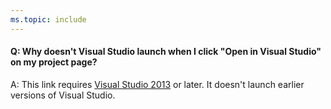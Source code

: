 ```yaml
---
ms.topic: include
---
```


#### Q:	Why doesn't Visual Studio launch when I click "Open in Visual Studio" on my project page?

A:	This link requires [Visual Studio 2013](https://visualstudio.microsoft.com/) 
or later. It doesn't launch earlier versions of Visual Studio.